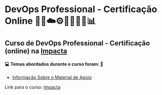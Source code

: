 # DevOps Professional - Certificação Online 🤖🎲☁️⚙️🤯👨🏻‍💻📊
## Curso de DevOps Professional - Certificação (online) na [Impacta]()
#### 💻 Temas abordados durante o curso foram: 🚀
- [Informação Sobre o Material de Apoio]()

Link para o curso: [Impacta]()